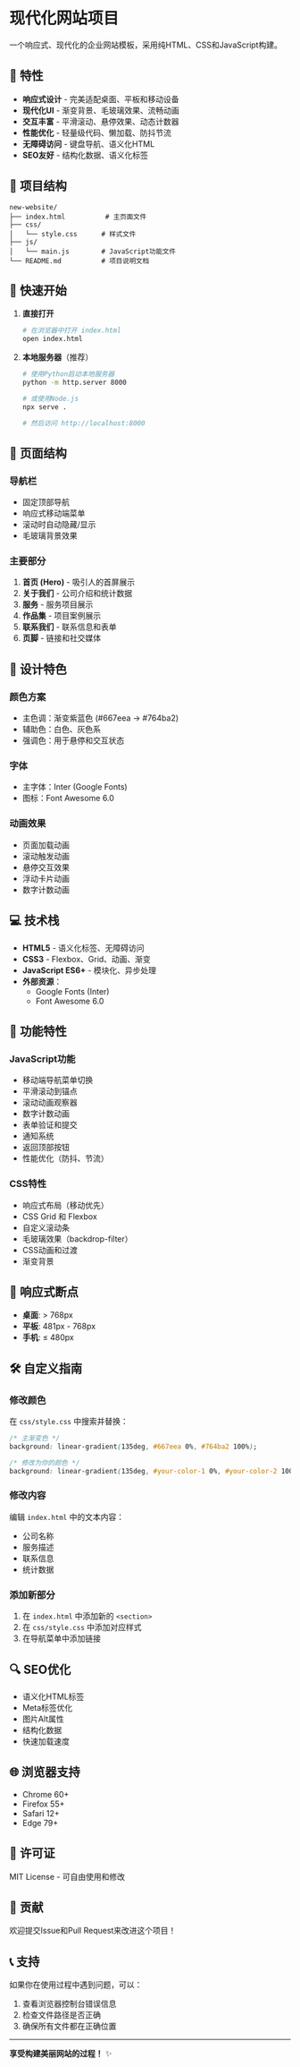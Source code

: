 # 现代化网站项目

一个响应式、现代化的企业网站模板，采用纯HTML、CSS和JavaScript构建。

## 🌟 特性

- **响应式设计** - 完美适配桌面、平板和移动设备
- **现代化UI** - 渐变背景、毛玻璃效果、流畅动画
- **交互丰富** - 平滑滚动、悬停效果、动态计数器
- **性能优化** - 轻量级代码、懒加载、防抖节流
- **无障碍访问** - 键盘导航、语义化HTML
- **SEO友好** - 结构化数据、语义化标签

## 📁 项目结构

```
new-website/
├── index.html          # 主页面文件
├── css/
│   └── style.css      # 样式文件
├── js/
│   └── main.js        # JavaScript功能文件
└── README.md          # 项目说明文档
```

## 🚀 快速开始

1. **直接打开**
   ```bash
   # 在浏览器中打开 index.html
   open index.html
   ```

2. **本地服务器**（推荐）
   ```bash
   # 使用Python启动本地服务器
   python -m http.server 8000
   
   # 或使用Node.js
   npx serve .
   
   # 然后访问 http://localhost:8000
   ```

## 📱 页面结构

### 导航栏
- 固定顶部导航
- 响应式移动端菜单
- 滚动时自动隐藏/显示
- 毛玻璃背景效果

### 主要部分
1. **首页 (Hero)** - 吸引人的首屏展示
2. **关于我们** - 公司介绍和统计数据
3. **服务** - 服务项目展示
4. **作品集** - 项目案例展示
5. **联系我们** - 联系信息和表单
6. **页脚** - 链接和社交媒体

## 🎨 设计特色

### 颜色方案
- 主色调：渐变紫蓝色 (#667eea → #764ba2)
- 辅助色：白色、灰色系
- 强调色：用于悬停和交互状态

### 字体
- 主字体：Inter (Google Fonts)
- 图标：Font Awesome 6.0

### 动画效果
- 页面加载动画
- 滚动触发动画
- 悬停交互效果
- 浮动卡片动画
- 数字计数动画

## 💻 技术栈

- **HTML5** - 语义化标签、无障碍访问
- **CSS3** - Flexbox、Grid、动画、渐变
- **JavaScript ES6+** - 模块化、异步处理
- **外部资源**：
  - Google Fonts (Inter)
  - Font Awesome 6.0

## 🔧 功能特性

### JavaScript功能
- 移动端导航菜单切换
- 平滑滚动到锚点
- 滚动动画观察器
- 数字计数动画
- 表单验证和提交
- 通知系统
- 返回顶部按钮
- 性能优化（防抖、节流）

### CSS特性
- 响应式布局（移动优先）
- CSS Grid 和 Flexbox
- 自定义滚动条
- 毛玻璃效果（backdrop-filter）
- CSS动画和过渡
- 渐变背景

## 📱 响应式断点

- **桌面**: > 768px
- **平板**: 481px - 768px
- **手机**: ≤ 480px

## 🛠️ 自定义指南

### 修改颜色
在 `css/style.css` 中搜索并替换：
```css
/* 主渐变色 */
background: linear-gradient(135deg, #667eea 0%, #764ba2 100%);

/* 修改为你的颜色 */
background: linear-gradient(135deg, #your-color-1 0%, #your-color-2 100%);
```

### 修改内容
编辑 `index.html` 中的文本内容：
- 公司名称
- 服务描述
- 联系信息
- 统计数据

### 添加新部分
1. 在 `index.html` 中添加新的 `<section>`
2. 在 `css/style.css` 中添加对应样式
3. 在导航菜单中添加链接

## 🔍 SEO优化

- 语义化HTML标签
- Meta标签优化
- 图片Alt属性
- 结构化数据
- 快速加载速度

## 🌐 浏览器支持

- Chrome 60+
- Firefox 55+
- Safari 12+
- Edge 79+

## 📄 许可证

MIT License - 可自由使用和修改

## 🤝 贡献

欢迎提交Issue和Pull Request来改进这个项目！

## 📞 支持

如果你在使用过程中遇到问题，可以：
1. 查看浏览器控制台错误信息
2. 检查文件路径是否正确
3. 确保所有文件都在正确位置

---

**享受构建美丽网站的过程！** ✨